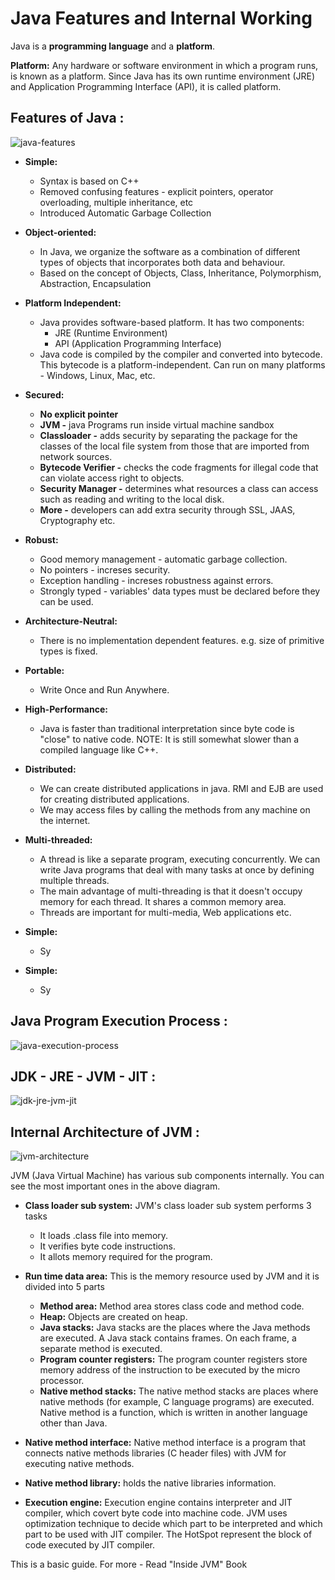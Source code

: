 # Java Features and Internal Working

Java is a **programming language** and a **platform**. 

**Platform:** Any hardware or software environment in which a program runs, is known as a platform. Since Java has its own runtime environment (JRE) and Application Programming Interface (API), it is called platform.

## Features of Java :

![java-features](https://user-images.githubusercontent.com/2780145/34343690-2fd47db0-e9ff-11e7-9630-75423dda7eaa.png)

- **Simple:**
  - Syntax is based on C++
  - Removed confusing features - explicit pointers, operator overloading, multiple inheritance, etc
  - Introduced Automatic Garbage Collection
 
- **Object-oriented:**
  - In Java, we organize the software as a combination of different types of objects that incorporates both data and behaviour.
  - Based on the concept of Objects, Class, Inheritance, Polymorphism, Abstraction, Encapsulation
  
- **Platform Independent:**
  - Java provides software-based platform. It has two components:
    - JRE (Runtime Environment)
    - API (Application Programming Interface)
  - Java code is compiled by the compiler and converted into bytecode. This bytecode is a platform-independent. Can run on many platforms - Windows, Linux, Mac, etc.
  
- **Secured:**
  - **No explicit pointer**
  - **JVM -** java Programs run inside virtual machine sandbox 
  - **Classloader -** adds security by separating the package for the classes of the local file system from those that are imported from network sources.
  - **Bytecode Verifier -** checks the code fragments for illegal code that can violate access right to objects.
  - **Security Manager -** determines what resources a class can access such as reading and writing to the local disk.
  - **More -** developers can add extra security through SSL, JAAS, Cryptography etc.
  
- **Robust:**
  - Good memory management - automatic garbage collection.
  - No pointers - increses security. 
  - Exception handling - increses robustness against errors.
  - Strongly typed - variables' data types must be declared before they can be used.
  
- **Architecture-Neutral:**
  - There is no implementation dependent features. e.g. size of primitive types is fixed.
  
- **Portable:**
  - Write Once and Run Anywhere.
  
- **High-Performance:**
  - Java is faster than traditional interpretation since byte code is "close" to native code. NOTE: It is still somewhat slower than a compiled language like C++.
  
- **Distributed:**
  - We can create distributed applications in java. RMI and EJB are used for creating distributed applications.
  - We may access files by calling the methods from any machine on the internet.
  
- **Multi-threaded:**
  - A thread is like a separate program, executing concurrently. We can write Java programs that deal with many tasks at once by defining multiple threads.
  - The main advantage of multi-threading is that it doesn't occupy memory for each thread. It shares a common memory area.
  - Threads are important for multi-media, Web applications etc.
  
- **Simple:**
  - Sy
  
- **Simple:**
  - Sy
  
  
  

## Java Program Execution Process :

![java-execution-process](https://user-images.githubusercontent.com/2780145/34343683-d3aea7e0-e9fe-11e7-866d-26a8857e04c9.png)

## JDK - JRE - JVM - JIT :

![jdk-jre-jvm-jit](https://user-images.githubusercontent.com/2780145/34342877-771d2796-e9e4-11e7-9d18-98ed672a4b53.png)

## Internal Architecture of JVM :

![jvm-architecture](https://user-images.githubusercontent.com/2780145/34343635-f405f2f2-e9fc-11e7-9628-28992defdd0b.png)

JVM (Java Virtual Machine) has various sub components internally. You can see the most important ones in the above diagram.

- **Class loader sub system:** JVM's class loader sub system performs 3 tasks
  - It loads .class file into memory.
  - It verifies byte code instructions.
  - It allots memory required for the program.
  
- **Run time data area:** This is the memory resource used by JVM and it is divided into 5 parts
  - **Method area:** Method area stores class code and method code.
  - **Heap:** Objects are created on heap.
  - **Java stacks:** Java stacks are the places where the Java methods are executed. A Java stack contains frames. On each frame, a separate method is executed.
  - **Program counter registers:** The program counter registers store memory address of the instruction to be executed by the micro processor.
  - **Native method stacks:** The native method stacks are places where native methods (for example, C language programs) are executed. Native method is a function, which is written in another language other than Java.
  
-  **Native method interface:** Native method interface is a program that connects native methods libraries (C header files) with JVM for executing native methods.

- **Native method library:** holds the native libraries information.

- **Execution engine:** Execution engine contains interpreter and JIT compiler, which covert byte code into machine code. JVM uses optimization technique to decide which part to be interpreted and which part to be used with JIT compiler. The HotSpot represent the block of code executed by JIT compiler.

This is a basic guide. For more - Read "Inside JVM" Book
